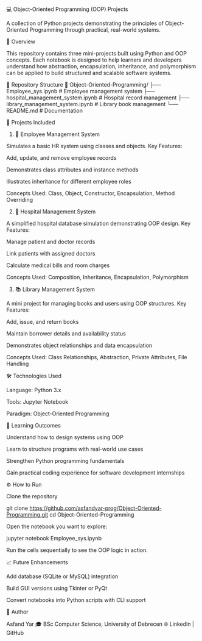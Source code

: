 💻 Object-Oriented Programming (OOP) Projects

A collection of Python projects demonstrating the principles of Object-Oriented Programming through practical, real-world systems.

🧩 Overview

This repository contains three mini-projects built using Python and OOP concepts.
Each notebook is designed to help learners and developers understand how abstraction, encapsulation, inheritance, and polymorphism can be applied to build structured and scalable software systems.

📂 Repository Structure
📁 Object-Oriented-Programming/
├── Employee_sys.ipynb               # Employee management system
├── hospital_management_system.ipynb  # Hospital record management
├── library_management_system.ipynb   # Library book management
└── README.md                         # Documentation

🧠 Projects Included
1. 🧾 Employee Management System

Simulates a basic HR system using classes and objects.
Key Features:

Add, update, and remove employee records

Demonstrates class attributes and instance methods

Illustrates inheritance for different employee roles

Concepts Used:
Class, Object, Constructor, Encapsulation, Method Overriding

2. 🏥 Hospital Management System

A simplified hospital database simulation demonstrating OOP design.
Key Features:

Manage patient and doctor records

Link patients with assigned doctors

Calculate medical bills and room charges

Concepts Used:
Composition, Inheritance, Encapsulation, Polymorphism

3. 📚 Library Management System

A mini project for managing books and users using OOP structures.
Key Features:

Add, issue, and return books

Maintain borrower details and availability status

Demonstrates object relationships and data encapsulation

Concepts Used:
Class Relationships, Abstraction, Private Attributes, File Handling

🛠️ Technologies Used

Language: Python 3.x

Tools: Jupyter Notebook

Paradigm: Object-Oriented Programming

🎯 Learning Outcomes

Understand how to design systems using OOP

Learn to structure programs with real-world use cases

Strengthen Python programming fundamentals

Gain practical coding experience for software development internships

⚙️ How to Run

Clone the repository

git clone https://github.com/asfandyar-prog/Object-Oriented-Programming.git
cd Object-Oriented-Programming


Open the notebook you want to explore:

jupyter notebook Employee_sys.ipynb


Run the cells sequentially to see the OOP logic in action.

📈 Future Enhancements

Add database (SQLite or MySQL) integration

Build GUI versions using Tkinter or PyQt

Convert notebooks into Python scripts with CLI support

👤 Author

Asfand Yar
🎓 BSc Computer Science, University of Debrecen
🌐 LinkedIn
 | GitHub
